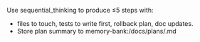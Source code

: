 Use sequential_thinking to produce ≤5 steps with:
- files to touch, tests to write first, rollback plan, doc updates.
- Store plan summary to memory-bank:/docs/plans/<id>.md
